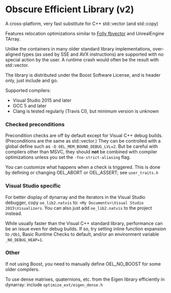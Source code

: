 # Obscure Efficient Library (v2)

A cross-platform, very fast substitute for C++ std::vector (and std::copy)

Features relocation optimizations similar to [Folly fbvector](https://github.com/facebook/folly/blob/master/folly/docs/FBVector.md#object-relocation) and UnrealEngine TArray.

Unlike the containers in many older standard library implementations, over-aligned types (as used by SSE and AVX instructions) are supported with no special action by the user. A runtime crash would often be the result with std::vector.

The library is distributed under the Boost Software License, and is header only, just include and go.

Supported compilers:
* Visual Studio 2015 and later
* GCC 5 and later
* Clang is tested regularly (Travis CI), but minimum version is unknown

### Checked preconditions

Precondition checks are off by default except for Visual C++ debug builds. (Preconditions are the same as std::vector.) They can be controlled with a global define such as `-D OEL_MEM_BOUND_DEBUG_LVL=2`. But be careful with compilers other than MSVC, they should **not** be combined with compiler optimizations unless you set the `-fno-strict-aliasing` flag.

You can customize what happens when a check is triggered. This is done by defining or changing OEL_ABORT or OEL_ASSERT; see `user_traits.h`

### Visual Studio specific

For better display of dynarray and the iterators in the Visual Studio debugger, copy `oe_lib2.natvis` to:
`<My Documents>\Visual Studio 2015\Visualizers`. You can also just add `oe_lib2.natvis` to the project instead.

While usually faster than the Visual C++ standard library, performance can be an issue even for debug builds. If so, try setting inline function expansion to `/Ob1`, Basic Runtime Checks to default, and/or an environment variable `_NO_DEBUG_HEAP=1`.

### Other

If not using Boost, you need to manually define OEL_NO_BOOST for some older compilers.

To use dense matrixes, quaternions, etc. from the Eigen library efficiently in dynarray: include `optimize_ext/eigen_dense.h`
